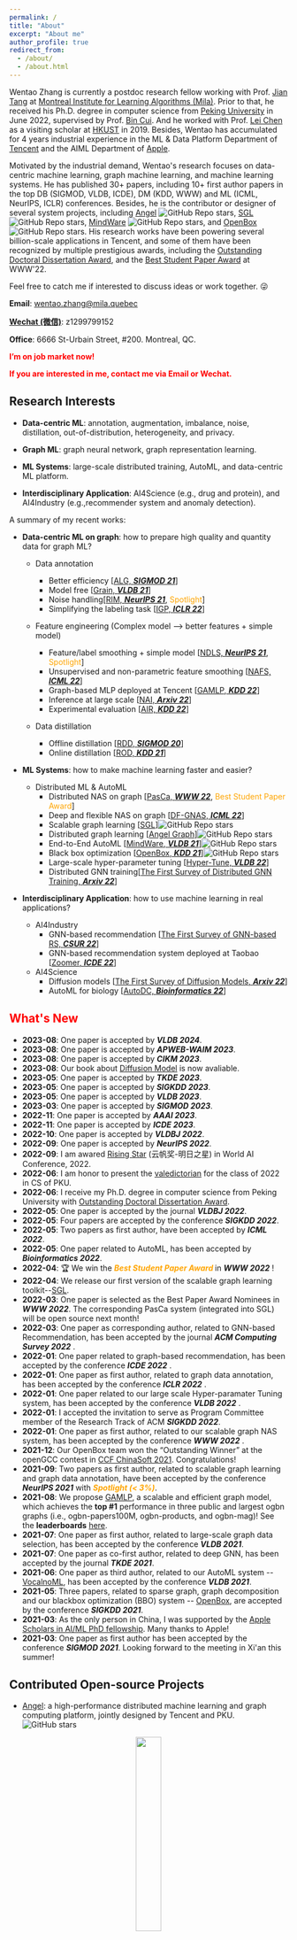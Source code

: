 ```yaml
---
permalink: /
title: "About"
excerpt: "About me"
author_profile: true
redirect_from:
  - /about/
  - /about.html
---
```

Wentao Zhang is currently a postdoc research fellow working with Prof. [Jian Tang](https://jian-tang.com/) at [Montreal Institute for Learning Algorithms (Mila)](https://mila.quebec/en/). Prior to that,  he received his Ph.D. degree in computer science from [Peking University](https://www.pku.edu.cn/) in June 2022, supervised by Prof. [Bin Cui](https://cuibinpku.github.io/). 
And he worked with Prof. [Lei Chen](http://home.cse.ust.hk/~leichen/) as a visiting scholar at [HKUST](https://hkust.edu.hk/) in 2019.
Besides, Wentao has accumulated for 4 years industrial experience in the ML & Data Platform Department of [Tencent](https://www.tencent.com/) and the AIML Department of [Apple](https://machinelearning.apple.com/updates/apple-scholars-aiml-2021). 

Motivated by the industrial demand, Wentao's research focuses on data-centric machine learning, graph machine learning, and machine learning systems. He has published 30+ papers, including 10+ first author papers in the top DB (SIGMOD, VLDB, ICDE), DM (KDD, WWW) and ML (ICML, NeurIPS, ICLR) conferences. Besides, he is the contributor or designer of several system projects, including [Angel](https://github.com/Angel-ML/angel) ![GitHub Repo stars](https://img.shields.io/github/stars/Angel-ML/Angel?style=social), [SGL](https://github.com/PKU-DAIR/SGL) ![GitHub Repo stars](https://img.shields.io/github/stars/PKU-DAIR/SGL?style=social), [MindWare](https://github.com/PKU-DAIR/mindware) ![GitHub Repo stars](https://img.shields.io/github/stars/PKU-DAIR/mindware?style=social), and [OpenBox](https://github.com/PKU-DAIR/open-box) ![GitHub Repo stars](https://img.shields.io/github/stars/PKU-DAIR/open-box?style=social). His research works have been powering several billion-scale applications in Tencent, and some of them have been recognized by multiple prestigious awards, including the [Outstanding Doctoral Dissertation Award](https://grs.pku.edu.cn/xwgz11/xxgk11/xwsy111/364670.htm), and the [Best Student Paper Award](https://www2022.thewebconf.org/awards/) at WWW'22.

Feel free to catch me if interested to discuss ideas or work together. 😜

<!-- Wentao Zhang (张文涛) is a fourth year Ph.D. candidate at [PKU](https://www.pku.edu.cn/), now working with [Prof. Bin Cui](http://net.pku.edu.cn/~cuibin/).
He previously interned in [HKUST](https://hkust.edu.hk/?cn=1) working with Prof. Lei Chen, [Tencent](https://github.com/Angel-ML/angel) working with the Angel team, and [Apple Research](https://machinelearning.apple.com/) working with Meng Cao, Ping Huang and Danny Bickson. -->

**Email**: wentao.zhang@mila.quebec

**[Wechat (微信)](https://zwt233.github.io/wechat/)**: z1299799152

**Office**: 6666 St-Urbain Street, #200. Montreal, QC.

**<font color=red>I’m on job market now!</font>**

<!-- I am looking for the following positions:
- Faculty (Assistant Professor) in Academic
- Research Scientist in Industry -->

**<font color=red>If you are interested in me, contact me via Email or Wechat.</font>**

Research Interests
---
+ **Data-centric ML**: annotation, augmentation, imbalance, noise, distillation, out-of-distribution, heterogeneity, and privacy.

+ **Graph ML**: graph neural network, graph representation learning.

+ **ML Systems**: large-scale distributed training, AutoML, and data-centric ML platform.

+ **Interdisciplinary Application**: AI4Science (e.g., drug and protein), and AI4Industry (e.g.,recommender system and anomaly detection).

A summary of my recent works:
- **Data-centric ML on graph**: how to prepare high quality and quantity data for graph ML? <br>
   - Data annotation 
	    - Better efficiency [[ALG, ***SIGMOD 21***](https://dl.acm.org/doi/10.1145/3448016.3457325)]
		- Model free [[Grain, ***VLDB 21***](http://vldb.org/pvldb/vol14/p2473-zhang.pdf)]
	    - Noise handling[[RIM, ***NeurIPS 21***](https://openreview.net/forum?id=CEkbBN_-Ja8), <font color=orange>Spotlight</font>]
	    - Simplifying the labeling task [[IGP, ***ICLR 22***](https://openreview.net/pdf?id=USC0-nvGPK)]
   
	- Feature engineering (Complex model --> better features + simple model)
	    - Feature/label smoothing + simple model [[NDLS, ***NeurIPS 21***](https://arxiv.org/pdf/2110.14377), <font color=orange>Spotlight</font>]
	    - Unsupervised and non-parametric feature smoothing [[NAFS, ***ICML 22***](https://arxiv.org/abs/2206.08583)]
	    - Graph-based MLP deployed at Tencent [[GAMLP, ***KDD 22***](https://arxiv.org/pdf/2108.10097)]
	    - Inference at large scale [[NAI, ***Arxiv 22***](https://arxiv.org/abs/2211.00495)]
	    - Experimental evaluation [[AIR, ***KDD 22***](https://arxiv.org/pdf/2108.00955)]
	- Data distillation 
	    - Offline distillation [[RDD, ***SIGMOD 20***](https://dl.acm.org/doi/10.1145/3318464.3389706)]
	    - Online distillation [[ROD, ***KDD 21***](https://arxiv.org/pdf/2107.11789)]
    

- **ML Systems**:  how to make machine learning faster and easier? <br>
   -  Distributed ML & AutoML
	    - Distributed NAS on graph [[PasCa, ***WWW 22***](https://arxiv.org/abs/2203.00638),  <font color=orange>Best Student Paper Award</font>]
	    - Deep and flexible NAS on graph [[DF-GNAS, ***ICML 22***](https://arxiv.org/abs/2206.08582)]
	    - Scalable graph learning [[SGL](https://github.com/PKU-DAIR/SGL)]![GitHub Repo stars](https://img.shields.io/github/stars/PKU-DAIR/SGL?style=social)
	    - Distributed graph learning [[Angel Graph](https://github.com/Angel-ML/angel/blob/master/docs/overview/angel_graph_sona.md)]![GitHub Repo stars](https://img.shields.io/github/stars/Angel-ML/Angel?style=social)
	    - End-to-End AutoML [[MindWare, ***VLDB 21***](https://arxiv.org/pdf/2107.08861)]![GitHub Repo stars](https://img.shields.io/github/stars/PKU-DAIR/mindware?style=social)
	    - Black box optimization [[OpenBox, ***KDD 21***](https://arxiv.org/pdf/2106.00421)]![GitHub Repo stars](https://img.shields.io/github/stars/PKU-DAIR/open-box?style=social)
	    - Large-scale hyper-parameter tuning [[Hyper-Tune, ***VLDB 22***](https://arxiv.org/pdf/2201.06834)]
	    - Distributed GNN training[[The First Survey of Distributed GNN Training, ***Arxiv 22***](https://arxiv.org/abs/2211.00216)]


- **Interdisciplinary Application**:  how to use machine learning in real applications?
   - AI4Industry 
	    - GNN-based recommendation [[The First Survey of GNN-based RS, ***CSUR 22***](https://arxiv.org/pdf/2011.02260)]
	    - GNN-based recommendation system deployed at Taobao [[Zoomer, ***ICDE 22***](https://arxiv.org/abs/2203.12596)]
	- AI4Science
	    - Diffusion models [[The First Survey of Diffusion Models, ***Arxiv 22***](https://arxiv.org/abs/2209.00796)]
	    - AutoML for biology [[AutoDC, ***Bioinformatics 22***](https://academic.oup.com/bioinformatics/article/38/13/3415/6588096)]


**<font color=red>What's New</font>**
------
* **2023-08**: One paper is accepted by ***VLDB 2024***.
* **2023-08**: One paper is accepted by ***APWEB-WAIM 2023***.
* **2023-08**: One paper is accepted by ***CIKM 2023***.
* **2023-08**: Our book about [Diffusion Model](https://item.jd.com/10081252433153.html) is now avaliable. 
* **2023-05**: One paper is accepted by ***TKDE 2023***.
* **2023-05**: One paper is accepted by ***SIGKDD 2023***.
* **2023-05**: One paper is accepted by ***VLDB 2023***.
* **2023-03**: One paper is accepted by ***SIGMOD 2023***.
* **2022-11**: One paper is accepted by ***AAAI 2023***.
* **2022-11**: One paper is accepted by ***ICDE 2023***.
* **2022-10**: One paper is accepted by ***VLDBJ 2022***.
* **2022-09**: One paper is accepted by ***NeurIPS 2022***.
* **2022-09**: I am awared [Rising Star](https://mp.weixin.qq.com/s/Lecza9L8zgZYDPdKpkP2XA) (云帆奖-明日之星) in World AI Conference, 2022. 
* **2022-06**: I am honor to present the [valedictorian](https://mp.weixin.qq.com/s/05TJIrxMcBeDnXoCvYnXbg) for the class of 2022 in CS of PKU.
* **2022-06**: I receive my Ph.D. degree in computer science from Peking University with [Outstanding Doctoral Dissertation Award](https://grs.pku.edu.cn/xwgz11/xxgk11/xwsy111/364670.htm).
* **2022-05**: One paper is accepted by the journal ***VLDBJ 2022***.
* **2022-05**: Four papers are accepted by the conference ***SIGKDD 2022***.
* **2022-05**: Two papers as first author, have been accepted by ***ICML 2022***.
* **2022-05**: One paper related to AutoML, has been accepted by ***Bioinformatics 2022***.
* **2022-04**: 🏆 We win the ***<font color=orange>Best Student Paper Award </font>***  in ***WWW 2022*** !
* **2022-04**: We release our first version of the scalable graph learning toolkit--[SGL](https://github.com/PKU-DAIR/SGL).
* **2022-03**: One paper is selected as the Best Paper Award Nominees in ***WWW 2022***. The corresponding PasCa system (integrated into SGL) will be open source next month!
* **2022-03**: One paper as corresponding author, related to GNN-based Recommendation, has been accepted by the journal ***ACM Computing Survey 2022*** .
* **2022-01**: One paper related to graph-based recommendation, has been accepted by the conference ***ICDE 2022*** .
* **2022-01**: One paper as first author, related to graph data annotation, has been accepted by the conference ***ICLR 2022*** .
* **2022-01**: One paper related to our large scale Hyper-paramater Tuning system, has been accepted by the conference ***VLDB 2022*** .
* **2022-01**: I accepted the invitation to serve as Program Committee member of the Research Track of ACM ***SIGKDD 2022***.
* **2022-01**: One paper as first author, related to our scalable graph NAS system, has been accepted by the conference ***WWW 2022*** .
* **2021-12**: Our OpenBox team won the “Outstanding Winner” at the openGCC contest in [CCF ChinaSoft 2021](https://mp.weixin.qq.com/s/8JX5ymkUt5MvDcHLOjB3Xw). Congratulations!
* **2021-09**: Two papers as first author, related to scalable graph learning and graph data annotation, have been accepted by the conference ***NeurIPS 2021*** with ***<font color=orange>Spotlight (< 3%)</font>***. 
* **2021-08**: We propose [GAMLP](https://github.com/PKU-DAIR/GAMLP/blob/main/GAMLP.pdf), a scalable and efficient graph model, which achieves the **top #1** performance in three public and largest ogbn graphs (i.e., ogbn-papers100M, ogbn-products, and ogbn-mag)! See the **leaderboards** [here](https://ogb.stanford.edu/docs/leader_nodeprop/).
* **2021-07**: One paper as first author, related to large-scale graph data selection, has been accepted by the conference ***VLDB 2021***.
* **2021-07**: One paper as co-first author, related to deep GNN, has been accepted by the journal ***TKDE 2021***.
* **2021-06**: One paper as third author, related to our AutoML system -- [VocalnoML](https://github.com/PKU-DAIR/soln-ml), has been accepted by the conference ***VLDB 2021***.
* **2021-05**: Three papers, related to sparse graph, graph decomposition and our blackbox optimization (BBO) system -- [OpenBox](https://open-box.readthedocs.io/en/latest/), are accepted by the conference ***SIGKDD 2021***.
* **2021-03**: As the only person in China, I was supported by the [Apple Scholars in AI/ML PhD fellowship](https://machinelearning.apple.com/updates/apple-scholars-aiml-2021). Many thanks to Apple!
* **2021-03**: One paper as first author has been accepted by the conference ***SIGMOD 2021***. Looking forward to the meeting in Xi'an this summer!  

Contributed Open-source Projects
------
* [Angel](https://github.com/Angel-ML/angel): a high-performance distributed machine learning and graph computing platform, jointly designed by Tencent and PKU. ![GitHub stars](https://img.shields.io/github/stars/Angel-ML/Angel.svg)
<p align="center">
<img src="/images/angel_logo.png" width="30%"> 
</p>
  
* [SGL](https://github.com/PKU-DAIR/SGL): a scalable graph learning toolkit for extremely large graph datasets. ![GitHub stars](https://img.shields.io/github/stars/PKU-DAIR/SGL.svg)

* [MindWare](https://github.com/PKU-DAIR/mindware): a powerful AutoML system, which automates feature engineering, algorithm selection and hyperparameter tuning. ![GitHub stars](https://img.shields.io/github/stars/PKU-DAIR/mindware.svg)
<p align="center">
<img src="/images/mindware.png" width="30%">
</p>

* [OpenBox](https://github.com/PKU-DAIR/open-box): an efficient open-source system designed for solving generalized black-box optimization (BBO) problems. ![GitHub stars](https://img.shields.io/github/stars/PKU-DAIR/open-box.svg)
<p align="center">
<img src="/images/Openbox.png" width="30%">
</p>
  
Selected Awards
------
24. [Rising Star](https://mp.weixin.qq.com/s/Lecza9L8zgZYDPdKpkP2XA) (云帆奖-明日之星), World AI Conference, 2022.
23. 🏆 [Best Student Paper Award](https://www2022.thewebconf.org/awards/) of ***WWW 2022*** **(1/1822,  the second WWW Best Student Paper from China)**, 2022
22. [IVADO Postdoctoral Fellowship](https://ivado.ca/en/research-community/), Canada
21. [Outstanding Doctoral Dissertation Award](https://grs.pku.edu.cn/xwgz11/xxgk11/xwsy111/364670.htm), Peking University  **(Sole winner in Computer Software and Theory)**, 2022
19. [Outstanding Graduate of Beijing](https://xgb.pku.edu.cn/docs/2022-06/20220606163325764115.pdf), China, 2022
17. Candidate of [May 4th Medal](https://mp.weixin.qq.com/s/AbqR2yFyduYn2PcZYbhXww) **(Each School recommends 1 candidate, highest honor in PKU)**, 2022
16. [The Big Data Expo Leading Technology Achievement Award](https://mp.weixin.qq.com/s/TlNywcR4pCl1c84KLTpeNA), China International Big Data Industry Expo (Angel Graph project), 2022
15. Candidate of [People of the Year](https://mp.weixin.qq.com/s/zEcwHYsjqLhTsCDTnS-fsA) **(1 people in EECS, and 42 people in PKU)**, 2021
14. [Merit Student of Beijing](https://xgb.pku.edu.cn/sylm/133002.htm) **(2 people in EECS, and 58 people in PKU)**, 2021
13. [Apple PhD Fellowship](https://machinelearning.apple.com/updates/apple-scholars-aiml-2021) **(1 people in China, and 15 people in the world)**, 2021
11. National Scholarship **(Top 1% in PKU)**, 2019, 2021
8. [Baidu Scholarship Nominee](http://scholarship.baidu.com/) **(20 people in the world)**, 2021
  
Selected Competitions
------
1. Outstanding Winner of the [openGCC contest](https://mp.weixin.qq.com/s/8JX5ymkUt5MvDcHLOjB3Xw) in CCF ChinaSoft **(1/3814)**, 2021
1. Rank \#1 in [Open Graph Benchmark](https://ogb.stanford.edu/docs/leader_nodeprop/\#ogbn-mag), 2021
1. Outstanding Winner of the BDIC Big Data Competition **(1/575)**, 2018

Selected Program Committee Member and Reviewer
------
- **Database and Data Management**: 
   - ICDE 2023
   - DASFFA 2022
   - VLDBJ 2022
- **Machine Learning**: 
   - ICML 2021, 2022, 2023
   - NeurIPS 2022, 2023
   - ICLR 2024
   - JMLR 2023
   - Machine Learning 2023
- **Data Mining**: 
   - SIGKDD 2021, 2022, 2023
   - WWW 2022
   - DASFFA 2022
   - IEEE TKDE 2022
   - IEEE TNNLS 2022
   - PAKDD 2022
- **Others**: 
   - ICCV 2023
   - CVPR 2023
   - SCIS 2023

  
Invited Talks
------
I am happy to give a talk if you are interested in my work. 😊  
  
1. Model Degradation Hinders Deep Graph Neural Networks.<br>
  KDD'22, 2022. 08 <br>
1. Graph Attention Multi-Layer Perceptron.<br>
  KDD'22, 2022. 08 <br>
1. NAFS: A Simple yet Tough-to-beat Baseline for Graph Representation Learning.<br>
  AI Time [[News](https://mp.weixin.qq.com/s/L8x-2_D6W5JpmsCy_8ZOKQ)]<br>
  ICML'22, Virtual, 2022. 07 <br>
  Jiqizhixin, Virtual, 2022. 07 [[News](https://mp.weixin.qq.com/s/ymwyJuQvnpYIVjFuNT3fuQ)][[Slides](https://github.com/zwt233/Talks/blob/main/Sharing/NAFS-ICML-0716.pdf)] <br>
1. Deep and Flexible Graph Neural Architecture Search.<br>
  ICML'22, Virtual, 2022. 07 <br>
  Jiqizhixin, Virtual, 2022. 07  <br>
1. Towards Large Scale Graph Learning: Data, Model and System.《大规模图学习：数据、模型与系统》<br>
  THU, Virtual, 2023.02  <br> 
  PKU, Virtual, 2023.02  <br>
  SUSTech, 2023.01  <br>
  HKUST (Guang Zhou), Virtual, 2022.04 [[News](https://mp.weixin.qq.com/s/BNUT9Q4UPMi9cGREOARS9w)] <br>
  Stanford, Virtual, 2021.11  <br>
  Mila, Virtual, 2021.9  <br>
1. Towards Automated Graph Learning. 《自动化图机器学习》 [[Doc](https://github.com/zwt233/Talks/blob/main/Sharing/AutoML-for-Graph-zwt.pdf)] <br>
  HKUST, Virtual, 2022.11[[News](https://mp.weixin.qq.com/s/ro2BUTP0SNPwTOz1pbcdyw)] <br>
  NUDT, Virtual, 2022. 07  <br>
  HUST, 2022. 08 <br>
  Zhejiang University, 2022. 08 <br>
1. Information gain propagation a new way to graph active learning with soft labels. 《软标签场景下的图主动学习》<br>
  AI Time, Virtual, 2022. 06  [[News](https://mp.weixin.qq.com/s/mbirnZPGpQwn6D5j_okeHw)]<br>
  ICLR'22, Virtual, 2022. 04 <br>
1. Data-centric ML on Graph. <br>
  UvA, 2022. 04 <br>
  PKU, 2023.05 <br>
  HKUST, 2023.04 <br>
1. Towards Data-Centric ML.《数据驱动的机器学习》<br>
  Apple research, 2022. 06 <br>
  RUC, 2023.06 <br>
  SEU, 2023.07 <br>
  PKU, 2023.08 <br>
1. valedictorian Speech.《北京大学计算机系2022级毕业生代表致辞》<br>
  CS of PKU, 2022. 06 [[News](https://mp.weixin.qq.com/s/05TJIrxMcBeDnXoCvYnXbg)] <br>
1. PaSca: a graph neural architecture search system under the scalable paradigm. 《可扩展性的图神经结构搜索系统》<br>
  DGL Team, Amazon, Virtual, 2022.07 <br>
  CSU, Virtual, 2022. 07  <br>
  CCF, Virtual, 2022.06 [[News](https://www.ccf.org.cn/Media_list/xsfh/2022-06-23/764709.shtml)] [[Slides](https://github.com/zwt233/Talks/tree/main/Sharing/CCF-PaSca.pdf)]<br>
  DataFun, Virtual, 2022.06 [[Slides](https://github.com/zwt233/Talks/tree/main/Sharing/0625-DataFun-PaSca.pdf)]<br>
  MLNLP, Virtual, 2022.06 [[News](https://mp.weixin.qq.com/s/3ff5BujHTIGl1jhHe7PTNA)][[Slides](https://github.com/zwt233/Talks/tree/main/Sharing/0625-MLNLP-PaSca.pdf)][[Video](https://www.bilibili.com/video/BV1dv4y1M7hq)]<br>
  InfoQ, Tencent Cloud, Virtual, 2022.06 [[News](https://mp.weixin.qq.com/s/2gg1jRnd1is9IvmFu0hyNQ)]<br>
  WWW’22, Virtual, 2022.04 [[Slides](https://github.com/zwt233/Talks/tree/main/Sharing/WWW22-PaSca.pdf)]<br>
  Data Platform, Tencent, Virtual, 2022.05 <br>
1. Towards Large-scale Graph Machine Learning. 《大规模图机器学习》 [[Doc](https://github.com/zwt233/Talks/blob/main/Sharing/Scalable-GNN-zwt.pdf)] <br>
  HKUST, Virtual, 2022. 08 (In Preparing)  <br> 
  LOGs, Virtual, 2022. 07 [[Video](https://www.bilibili.com/video/BV1GY4y1w736?spm_id_from=333.999.0.0&vd_source=3b29bfbd33d11edf0e22864d965c6699)]  <br> 
1. How to Do Research? 《浅谈科研》<br>
  Apple Research, Virtual, 2021.12 <br>
  PKU, Virtual, 2021.12 [[News-1](https://mp.weixin.qq.com/s/vgmymt_tmAjAVxnuPPfFxQ), [News-2](https://cs.pku.edu.cn/info/1020/3199.htm)] [[Slides](https://github.com/zwt233/Talks/blob/main/Sharing/How-to-Do-Research.pdf)]<br>
  
1. The Scalability of Large-scale Graph Machine Learning.《大规模图机器学习的可扩展性》<br>
  Tencent Big Data, Virtual, 2022.04 <br>
  NeurIPS, Virtual, 2021.12 <br>
  4Paradigm, Virtual, 2021.12 <br>
  AI Drive, 2021.12 [[Video](https://www.bilibili.com/video/BV1sR4y1x7qb?p=1&share_medium=android&share_plat=android&share_session_id=67ffcc9e-d9eb-4e93-a465-ddfd81162842&share_source=WEIXIN&share_tag=s_i&timestamp=1639559499&unique_k=quVdvTS)] [[News](https://mp.weixin.qq.com/s/CVnhxQEFYdI-hsWQma-kLA)] [[Slides](https://github.com/zwt233/Talks/blob/main/Sharing/AI-Drive-NDLS.pdf)]<br>
1. RIM: Reliable Influence-based Active Learning on Graphs.<br>
  NeurIPS, Virtual, 2021.12 <br>
  NeurIPS MeetUp China, 2021.12 [[News](https://mp.weixin.qq.com/s/VhjB8hOqbaS3gQJp6YuKGQ)] [[Slides](https://github.com/zwt233/Talks/blob/main/Sharing/RIM_Poster.pdf)]<br>
1. A survey of GNN system.《GNN系统调研》<br>
  Tencent, Virtual, 2021.12  [[Slides](https://github.com/zwt233/Talks/blob/main/Sharing/datafun-GAMLP.pdf)]<br>

1. Graph Attention Multi-Layer Perceptron.《图注意力多层感知器》<br>
  DataFun, Virtual, 2021.10 [[News](https://mp.weixin.qq.com/s/G--7PlJ9rsTl3bnSSGmbCQ)] [[Slides](https://github.com/zwt233/Talks/blob/main/Sharing/datafun-GAMLP.pdf)]<br>
